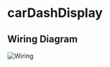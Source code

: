 ﻿# carDashDisplay

## Wiring Diagram
![Wiring](https://github.com/elenajusto/carDashDisplay/assets/56148816/bf16e0ae-192b-4e1a-9b41-de94166cb436)
